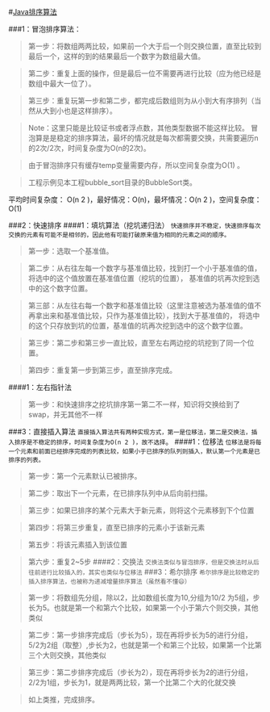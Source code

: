 #[Java排序算法](http://ju.outofmemory.cn/entry/372908)

###1：冒泡排序算法：
> 第一步：将数组两两比较，如果前一个大于后一个则交换位置，直至比较到最后一个，这样的到的结果最后一个数字为数组最大值。

> 第二步：重复上面的操作，但是最后一位不需要再进行比较（应为他已经是数组中最大一位了）。

> 第三步：重复玩第一步和第二步，都完成后数组则为从小到大有序排列（当然从大到小也是这样排序）。

> Note：这里只能是比较证书或者浮点数，其他类型数据不能这样比较。
> 冒泡算是是稳定的排序算法，最坏的情况就是每次都需要交换，共需要遍历n的2次/2次，时间复杂度为O(n的2次)。

> 由于冒泡排序只有缓存temp变量需要内存，所以空间复杂度为O(1) 。

> 工程示例见本工程bubble_sort目录的BubbleSort类。

平均时间复杂度： O(n 2 )，最好情况：O(n)，最坏情况：O(n 2 )，空间复杂度：O(1)

###2：快速排序
####1：填坑算法（挖坑递归法）
`快速排序并不稳定，快速排序每次交换的元素有可能不是相邻的，因此他有可能打破原来值为相同的元素之间的顺序。`
> 第一步：选取一个基准值。

> 第二步：从右往左每一个数字与基准值比较，找到打一个小于基准值的值，将选中的这个值放置在基准值位置（挖坑的位置），
基准值的坑再次挖到选中的这个数字位置。

> 第三部：从左往右每一个数字和基准值比较（这里注意被选为基准值的值不再拿出来和基准值比较，只作为基准值比较），找到大于基准值的，
将选中的这个只存放到坑的位置，基准值的坑再次挖到选中的这个数字位置。

> 第三步：第二步和第三步一直比较，直至左右两边挖的坑挖到了同一个位置。

> 第四步：重复第一步到第三步，直至排序完成。

####1：左右指针法
>第一步：和快速排序之挖坑排序第一第二不一样，知识将交换给到了swap，并无其他不一样

###3：直接插入算法
`直接插入算法共有两种实现方式，第一是位移法，第二是交换法，插入排序是不稳定的排序，时间复杂度为O(n 2 )，故不选择`。
####1：位移法
`位移法是将每一个元素和前面已经排序完成的列表比较，如果小于已排序的队列则插入，默认第一个元素是已排序的列表。`
> 第一步：第一个元素默认已被排序。

> 第二步：取出下一个元素，在已排序队列中从后向前扫描。

> 第三步：如果已排序的某个元素大于新元素，则将这个元素移到下个位置

> 第四步：将第三步重复，直至已排序的元素小于该新元素

> 第五步：将该元素插入到该位置

> 第六步：重复2~5步
####2：交换法
`交换法类似与冒泡排序，但是交换法时从后往前进行比较插入的，其实也类似与位移法`
###3：希尔排序
`希尔排序是比较稳定的插入排序算法，也被称为递减增量排序算法（虽然看不懂😄）`

> 第一步：将数组先分组，除以2，比如数组长度为10,分组为10/2 为5组，步长为5。也就是第一个和第六个比较，如果第一个小于第六个则交换，其他类似

> 第二步：第一步排序完成后（步长为5），现在再将步长为5的进行分组，5/2为2组（取整）,步长为2，也就是第一个和第三个比较，如果第一个比第三个大则交换，其他类似

> 第三步：第二步排序完成后（步长为2），现在再将步长为2的进行分组，2/2为1组，步长为1，就是两两比较，第一个比第二个大的化就交换

>如上类推，完成排序。